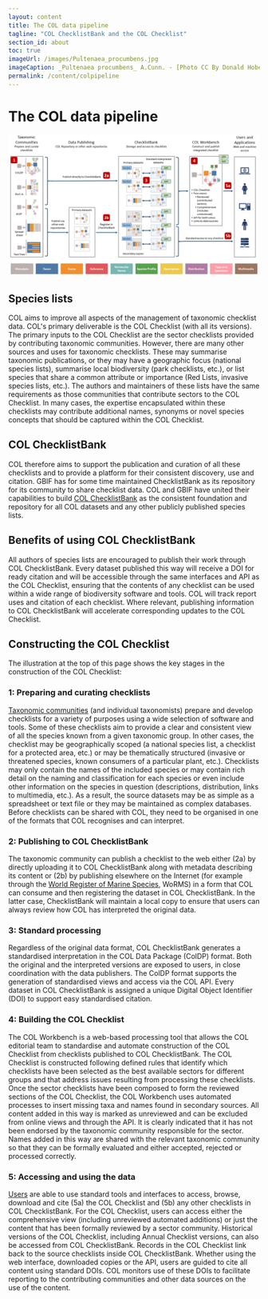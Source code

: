 ```yaml
---
layout: content
title: The COL data pipeline
tagline: "COL ChecklistBank and the COL Checklist"
section_id: about
toc: true
imageUrl: /images/Pultenaea_procumbens.jpg    
imageCaption: _Pultenaea procumbens_ A.Cunn. - [Photo CC By Donald Hobern](https://www.flickr.com/photos/dhobern/5073041283)
permalink: /content/colpipeline
---
```

# The COL data pipeline

![COL data pipeline](/images/col_pipeline.png "COL data pipeline")

## Species lists
COL aims to improve all aspects of the management of taxonomic checklist data. COL's primary deliverable is the COL Checklist (with all its versions). The primary inputs to the COL Checklist are the sector checklists provided by contributing taxonomic communities. However, there are many other sources and uses for taxonomic checklists. These may summarise taxonomic publications, or they may have a geographic focus (national species lists), summarise local biodiversity (park checklists, etc.), or list species that share a common attribute or importance (Red Lists, invasive species lists, etc.). The authors and maintainers of these lists have the same requirements as those communities that contribute sectors to the COL Checklist. In many cases, the expertise encapsulated within these checklists may contribute additional names, synonyms or novel species concepts that should be captured within the COL Checklist.

## COL ChecklistBank
COL therefore aims to support the publication and curation of all these checklists and to provide a platform for their consistent discovery, use and citation. GBIF has for some time maintained ChecklistBank as its repository for its community to share checklist data. COL and GBIF have united their capabilities to build [COL ChecklistBank](https://data.catalogue.life) as the consistent foundation and repository for all COL datasets and any other publicly published species lists.

## Benefits of using COL ChecklistBank
All authors of species lists are encouraged to publish their work through COL ChecklistBank. Every dataset published this way will receive a DOI for ready citation and will be accessible through the same interfaces and API as the COL Checklist, ensuring that the contents of any checklist can be used within a wide range of biodiversity software and tools. COL will track report uses and citation of each checklist. Where relevant, publishing information to COL ChecklistBank will accelerate corresponding updates to the COL Checklist.

## Constructing the COL Checklist
The illustration at the top of this page shows the key stages in the construction of the COL Checklist:

### 1: Preparing and curating checklists
[Taxonomic communities](roles#roles-and-responsibilities) (and individual taxonomists) prepare and develop checklists for a variety of purposes using a wide selection of software and tools. Some of these checklists aim to provide a clear and consistent view of all the species known from a given taxonomic group. In other cases, the checklist may be geographically scoped (a national species list, a checklist for a protected area, etc.) or may be thematically structured (invasive or threatened species, known consumers of a particular plant, etc.). Checklists may only contain the names of the included species or may contain rich detail on the naming and classification for each species or even include other information on the species in question (descriptions, distribution, links to multimedia, etc.). As a result, the source datasets may be as simple as a spreadsheet or text file or they may be maintained as complex databases. Before checklists can be shared with COL, they need to be organised in one of the formats that COL recognises and can interpret.

### 2: Publishing to COL ChecklistBank
The taxonomic community can publish a checklist to the web either (2a) by directly uploading it to COL ChecklistBank along with metadata describing its content or (2b) by publishing elsewhere on the Internet (for example through the [World Register of Marine Species](http://www.marinespecies.org/), WoRMS) in a form that COL can consume and then registering the dataset in COL ChecklistBank. In the latter case, ChecklistBank will maintain a local copy to ensure that users can always review how COL has interpreted the original data.

### 3: Standard processing
Regardless of the original data format, COL ChecklistBank generates a standardised interpretation in the COL Data Package (ColDP) format. Both the original and the interpreted versions are exposed to users, in close coordination with the data publishers. The ColDP format supports the generation of standardised views and access via the COL API. Every dataset in COL ChecklistBank is assigned a unique Digital Object Identifier (DOI) to support easy standardised citation. 

### 4: Building the COL Checklist
The COL Workbench is a web-based processing tool that allows the COL editorial team to standardise and automate construction of the COL Checklist from checklists published to COL ChecklistBank. The COL Checklist is constructed following defined rules that identify which checklists have been selected as the best available sectors for different groups and that address issues resulting from processing these checklists. Once the sector checklists have been composed to form the reviewed sections of the COL Checklist, the COL Workbench uses automated processes to insert missing taxa and names found in secondary sources. All content added in this way is marked as unreviewed and can be excluded from online views and through the API. It is clearly indicated that it has not been endorsed by the taxonomic community responsible for the sector. Names added in this way are shared with the relevant taxonomic community so that they can be formally evaluated and either accepted, rejected or processed correctly. 

### 5: Accessing and using the data
[Users](roles#the-role-of-users) are able to use standard tools and interfaces to access, browse, download and cite (5a) the COL Checklist and (5b) any other checklists in COL ChecklistBank. For the COL Checklist, users can access either the comprehensive view (including unreviewed automated additions) or just the content that has been formally reviewed by a sector community. Historical versions of the COL Checklist, including Annual Checklist versions, can also be accessed from COL ChecklistBank. Records in the COL Checklist link back to the source checklists inside COL ChecklistBank. Whether using the web interface, downloaded copies or the API, users are guided to cite all content using standard DOIs. COL monitors use of these DOIs to facilitate reporting to the contributing communities and other data sources on the use of the content.
